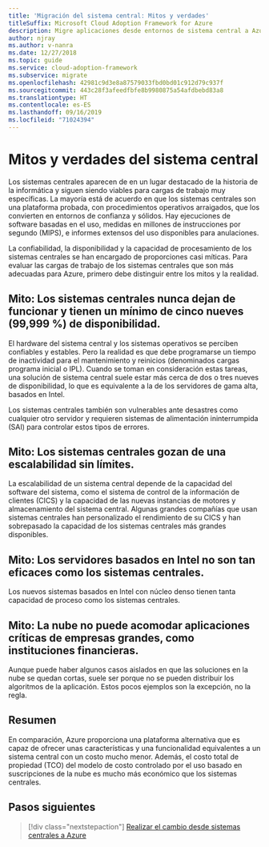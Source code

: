```yaml
---
title: 'Migración del sistema central: Mitos y verdades'
titleSuffix: Microsoft Cloud Adoption Framework for Azure
description: Migre aplicaciones desde entornos de sistema central a Azure, una infraestructura que se ha probado de alta disponibilidad y escalable para los sistemas que se ejecutan actualmente en sistemas centrales.
author: njray
ms.author: v-nanra
ms.date: 12/27/2018
ms.topic: guide
ms.service: cloud-adoption-framework
ms.subservice: migrate
ms.openlocfilehash: 42981c9d3e8a87579033fbd0bd01c912d79c937f
ms.sourcegitcommit: 443c28f3afeedfbfe8b9980875a54afdbebd83a8
ms.translationtype: HT
ms.contentlocale: es-ES
ms.lasthandoff: 09/16/2019
ms.locfileid: "71024394"
---
```

# <a name="mainframe-myths-and-facts"></a>Mitos y verdades del sistema central

Los sistemas centrales aparecen de en un lugar destacado de la historia de la informática y siguen siendo viables para cargas de trabajo muy específicas. La mayoría está de acuerdo en que los sistemas centrales son una plataforma probada, con procedimientos operativos arraigados, que los convierten en entornos de confianza y sólidos. Hay ejecuciones de software basadas en el uso, medidas en millones de instrucciones por segundo (MIPS), e informes extensos del uso disponibles para anulaciones.

La confiabilidad, la disponibilidad y la capacidad de procesamiento de los sistemas centrales se han encargado de proporciones casi míticas. Para evaluar las cargas de trabajo de los sistemas centrales que son más adecuadas para Azure, primero debe distinguir entre los mitos y la realidad.

## <a name="myth-mainframes-never-go-down-and-have-a-minimum-of-five-9s-of-availability"></a>Mito: Los sistemas centrales nunca dejan de funcionar y tienen un mínimo de cinco nueves (99,999 %) de disponibilidad.

El hardware del sistema central y los sistemas operativos se perciben confiables y estables. Pero la realidad es que debe programarse un tiempo de inactividad para el mantenimiento y reinicios (denominados cargas programa inicial o IPL). Cuando se toman en consideración estas tareas, una solución de sistema central suele estar más cerca de dos o tres nueves de disponibilidad, lo que es equivalente a la de los servidores de gama alta, basados en Intel.

Los sistemas centrales también son vulnerables ante desastres como cualquier otro servidor y requieren sistemas de alimentación ininterrumpida (SAI) para controlar estos tipos de errores.

## <a name="myth-mainframes-have-limitless-scalability"></a>Mito: Los sistemas centrales gozan de una escalabilidad sin límites.

La escalabilidad de un sistema central depende de la capacidad del software del sistema, como el sistema de control de la información de clientes (CICS) y la capacidad de las nuevas instancias de motores y almacenamiento del sistema central. Algunas grandes compañías que usan sistemas centrales han personalizado el rendimiento de su CICS y han sobrepasado la capacidad de los sistemas centrales más grandes disponibles.

## <a name="myth-intel-based-servers-are-not-as-powerful-as-mainframes"></a>Mito: Los servidores basados en Intel no son tan eficaces como los sistemas centrales.

Los nuevos sistemas basados en Intel con núcleo denso tienen tanta capacidad de proceso como los sistemas centrales.

## <a name="myth-the-cloud-cant-accommodate-mission-critical-applications-for-large-companies-such-as-financial-institutions"></a>Mito: La nube no puede acomodar aplicaciones críticas de empresas grandes, como instituciones financieras.

Aunque puede haber algunos casos aislados en que las soluciones en la nube se quedan cortas, suele ser porque no se pueden distribuir los algoritmos de la aplicación. Estos pocos ejemplos son la excepción, no la regla.

## <a name="summary"></a>Resumen

En comparación, Azure proporciona una plataforma alternativa que es capaz de ofrecer unas características y una funcionalidad equivalentes a un sistema central con un costo mucho menor. Además, el costo total de propiedad (TCO) del modelo de costo controlado por el uso basado en suscripciones de la nube es mucho más económico que los sistemas centrales.

## <a name="next-steps"></a>Pasos siguientes

> [!div class="nextstepaction"]
> [Realizar el cambio desde sistemas centrales a Azure](./migration-strategies.md)
